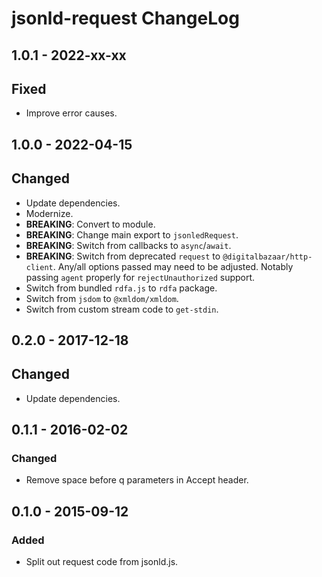 # jsonld-request ChangeLog

## 1.0.1 - 2022-xx-xx

## Fixed
- Improve error causes.

## 1.0.0 - 2022-04-15

## Changed
- Update dependencies.
- Modernize.
- **BREAKING**: Convert to module.
- **BREAKING**: Change main export to `jsonledRequest`.
- **BREAKING**: Switch from callbacks to `async`/`await`.
- **BREAKING**: Switch from deprecated `request` to
  `@digitalbazaar/http-client`. Any/all options passed may need to be adjusted.
  Notably passing `agent` properly for `rejectUnauthorized` support.
- Switch from bundled `rdfa.js` to `rdfa` package.
- Switch from `jsdom` to `@xmldom/xmldom`.
- Switch from custom stream code to `get-stdin`.

## 0.2.0 - 2017-12-18

## Changed
- Update dependencies.

## 0.1.1 - 2016-02-02

### Changed
- Remove space before q parameters in Accept header.

## 0.1.0 - 2015-09-12

### Added
- Split out request code from jsonld.js.
